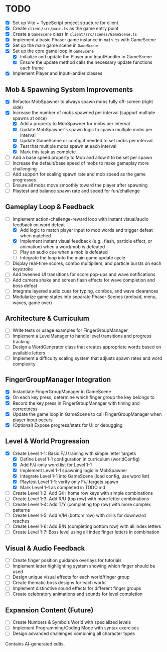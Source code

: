 # TODO

- [x] Set up Vite + TypeScript project structure for client
- [x] Create `client/src/main.ts` as the game entry point
- [x] Create a `GameScene` class in `client/src/scenes/GameScene.ts`
- [x] Implement a basic Phaser game instance in `main.ts` with GameScene
- [x] Set up the main game scene in `GameScene`
- [x] Set up the core game loop in `GameScene`
  - [x] Initialize and update the Player and InputHandler in GameScene
  - [x] Ensure the update method calls the necessary update functions each frame
- [x] Implement Player and InputHandler classes

## Mob & Spawning System Improvements

- [x] Refactor MobSpawner to always spawn mobs fully off-screen (right side)
- [x] Increase the number of mobs spawned per interval (support multiple spawns at once)
  - [x] Add a property to MobSpawner for mobs per interval
  - [x] Update MobSpawner's spawn logic to spawn multiple mobs per interval
  - [x] Update GameScene or config if needed to set mobs per interval
  - [x] Test that multiple mobs spawn at each interval
  - [x] Mark this task as complete
- [ ] Add a base speed property to Mob and allow it to be set per spawn
- [ ] Increase the default/base speed of mobs to make gameplay more challenging
- [ ] Add support for scaling spawn rate and mob speed as the game progresses
- [ ] Ensure all mobs move smoothly toward the player after spawning
- [ ] Playtest and balance spawn rate and speed for fun/challenge

## Gameplay Loop & Feedback

- [ ] Implement action-challenge-reward loop with instant visual/audio feedback on word defeat
  - [x] Add logic to match player input to mob words and trigger defeat when matched
  - [x] Implement instant visual feedback (e.g., flash, particle effect, or animation) when a word/mob is defeated
  - [ ] Play an audio cue when a mob is defeated
  - [ ] Integrate the loop into the main game update cycle
- [ ] Display real-time scores, combo multipliers, and particle bursts on each keystroke
- [ ] Add tweened UI transitions for score pop-ups and wave notifications
- [ ] Add camera shake and screen flash effects for wave completion and boss defeat
- [ ] Integrate layered audio cues for typing, combos, and wave clearances
- [ ] Modularize game states into separate Phaser Scenes (preload, menu, waves, game over)

## Architecture & Curriculum

- [ ] Write tests or usage examples for FingerGroupManager
- [ ] Implement a LevelManager to handle level transitions and progress tracking
- [ ] Design a WordGenerator class that creates appropriate words based on available letters
- [ ] Implement a difficulty scaling system that adjusts spawn rates and word complexity

## FingerGroupManager Integration

- [x] Instantiate FingerGroupManager in GameScene
- [x] On each key press, determine which finger group the key belongs to
- [x] Record the key press in FingerGroupManager with timing and correctness
- [x] Update the game loop in GameScene to call FingerGroupManager when player input occurs
- [x] (Optional) Expose progress/stats for UI or debugging

## Level & World Progression

- [x] Create Level 1-1: Basic F/J training with simple letter targets
  - [x] Define Level 1-1 configuration in curriculum (worldConfig)
  - [x] Add F/J-only word list for Level 1-1
  - [x] Implement Level 1-1 spawning logic in MobSpawner
  - [x] Integrate Level 1-1 into GameScene (load config, use word list)
  - [x] Playtest Level 1-1: verify only F/J targets spawn
  - [x] Mark Level 1-1 as completed in TODO.md
- [ ] Create Level 1-2: Add G/H home row keys with simple combinations
- [ ] Create Level 1-3: Add R/U (top row) with more letter combinations
- [ ] Create Level 1-4: Add T/Y (completing top row) with more complex patterns
- [ ] Create Level 1-5: Add V/M (bottom row) with drills for downward reaches
- [ ] Create Level 1-6: Add B/N (completing bottom row) with all index letters
- [ ] Create Level 1-7: Boss level using all index finger letters in combination

## Visual & Audio Feedback

- [ ] Create finger position guidance overlays for tutorials
- [ ] Implement letter highlighting system showing which finger should be used
- [ ] Design unique visual effects for each world/finger group
- [ ] Create thematic boss designs for each world
- [ ] Implement distinctive sound effects for different finger groups
- [ ] Create celebratory animations and sounds for level completion

## Expansion Content (Future)

- [ ] Create Numbers & Symbols World with specialized levels
- [ ] Implement Programming/Coding Mode with syntax exercises
- [ ] Design advanced challenges combining all character types

Contains AI-generated edits.
